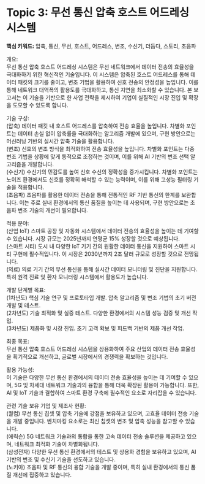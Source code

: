 # Topic 3: 무선 통신 압축 호스트 어드레싱 시스템
**핵심 키워드:** 압축, 통신, 무선, 호스트, 어드레스, 변조, 수신기, 더듬다, 스토리, 초음파

개요:  
무선 통신 압축 호스트 어드레싱 시스템은 무선 네트워크에서 데이터 전송의 효율성을 극대화하기 위한 혁신적인 기술입니다. 이 시스템은 압축된 호스트 어드레스를 통해 데이터 패킷의 크기를 줄이고, 변조 기법을 활용하여 신호 전송의 안정성을 높입니다. 이를 통해 네트워크 대역폭의 활용도를 극대화하고, 통신 지연을 최소화할 수 있습니다. 본 보고서는 이 기술을 기반으로 한 사업 전략을 제시하여 기업이 실질적인 시장 진입 및 확장을 도모할 수 있도록 합니다.

기술 구성:  
(압축) 데이터 패킷 내 호스트 어드레스를 압축하여 전송 효율을 높입니다. 차별화 포인트는 데이터 손실 없이 압축률을 극대화하는 알고리즘 개발에 있으며, 구현 방안으로는 머신러닝 기반의 실시간 압축 기술을 활용합니다.  
(변조) 신호의 변조 방식을 최적화하여 전송 효율성을 높입니다. 차별화 포인트는 다중 변조 기법을 상황에 맞게 동적으로 조정하는 것이며, 이를 위해 AI 기반의 변조 선택 알고리즘을 개발합니다.  
(수신기) 수신기의 민감도를 높여 신호 수신의 정확성을 증가시킵니다. 차별화 포인트는 노이즈 환경에서도 신호를 정확히 해석할 수 있는 능력이며, 이를 위해 고성능 필터링 기술을 적용합니다.  
(초음파) 초음파를 활용한 데이터 전송을 통해 전통적인 RF 기반 통신의 한계를 보완합니다. 이는 주로 실내 환경에서의 통신 품질을 높이는 데 사용되며, 구현 방안으로는 초음파 변조 기술의 개선이 필요합니다.

적용 분야:  
(산업 IoT) 스마트 공장 및 자동화 시스템에서 데이터 전송의 효율성을 높이는 데 기여할 수 있습니다. 시장 규모는 2025년까지 연평균 15% 성장할 것으로 예상됩니다.  
(스마트 시티) 도시 내 다양한 IoT 기기 간의 원활한 데이터 통신을 지원하여 스마트 시티 구현에 필수적입니다. 이 시장은 2030년까지 2조 달러 규모로 성장할 것으로 전망됩니다.  
(의료) 의료 기기 간의 무선 통신을 통해 실시간 데이터 모니터링 및 진단을 지원합니다. 특히 원격 진료 및 환자 모니터링 시스템에서 활용도가 높습니다.

개발 단계별 목표:  
(1차년도) 핵심 기술 연구 및 프로토타입 개발. 압축 알고리즘 및 변조 기법의 초기 버전 개발 및 테스트.  
(2차년도) 기술 최적화 및 실증 테스트. 다양한 환경에서의 시스템 성능 검증 및 개선 작업.  
(3차년도) 제품화 및 시장 진입. 초기 고객 확보 및 피드백 기반의 제품 개선 작업.

최종 목표:  
무선 통신 압축 호스트 어드레싱 시스템을 상용화하여 주요 산업의 데이터 전송 효율성을 획기적으로 개선하고, 글로벌 시장에서의 경쟁력을 확보하는 것입니다.

활용 가능성:  
이 기술은 다양한 무선 통신 환경에서의 데이터 전송 효율성을 높이는 데 기여할 수 있으며, 5G 및 차세대 네트워크 기술과의 융합을 통해 더욱 확장된 활용이 가능합니다. 또한, AI 및 IoT 기술과 결합하여 스마트 환경 구축에 필수적인 요소로 자리잡을 수 있습니다.

관련 기술 보유 기업 및 제조사 현황:  
(퀄컴) 무선 통신 칩셋 및 압축 기술에 강점을 보유하고 있으며, 고효율 데이터 전송 기술을 개발 중입니다. 벤치마킹 요소로는 최신 칩셋의 변조 및 압축 성능을 참고할 수 있습니다.  
(에릭슨) 5G 네트워크 기술과의 통합을 통한 고속 데이터 전송 솔루션을 제공하고 있으며, 네트워크 최적화 기술이 차별화됩니다.  
(삼성전자) 다양한 무선 통신 환경에서의 테스트 및 상용화 경험을 보유하고 있으며, AI 기반의 변조 및 수신기 기술을 선도하고 있습니다.  
(노키아) 초음파 및 RF 통신의 융합 기술을 개발 중이며, 특히 실내 환경에서의 통신 품질 개선에 집중하고 있습니다.